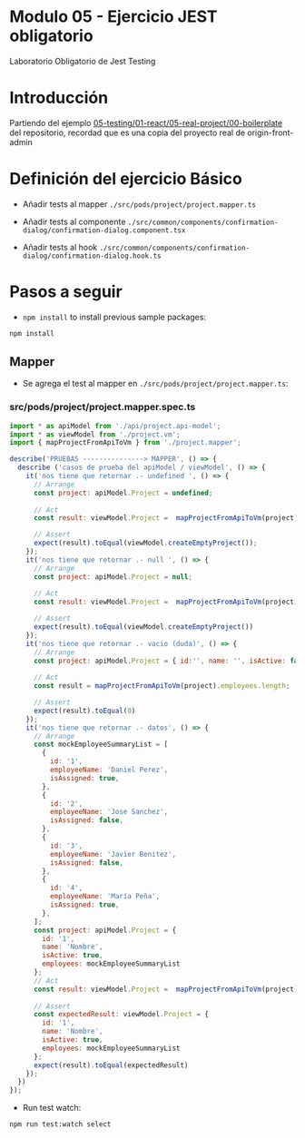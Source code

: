 # Modulo 05 - Ejercicio JEST obligatorio

Laboratorio Obligatorio de Jest Testing

# Introducción

Partiendo del ejemplo [05-testing/01-react/05-real-project/00-boilerplate](https://github.com/Lemoncode/master-frontend-lemoncode/tree/master/05-testing/01-react/05-real-project/00-boilerplate) del repositorio, recordad que es una copia del proyecto real de origin-front-admin

# Definición del ejercicio Básico

- Añadir tests al mapper `./src/pods/project/project.mapper.ts`

- Añadir tests al componente `./src/common/components/confirmation-dialog/confirmation-dialog.component.tsx`

- Añadir tests al hook `./src/common/components/confirmation-dialog/confirmation-dialog.hook.ts`

# Pasos a seguir

- `npm install` to install previous sample packages:

```bash
npm install
```
## Mapper

- Se agrega el test al mapper en `./src/pods/project/project.mapper.ts`:

### src/pods/project/project.mapper.spec.ts

```javascript
import * as apiModel from './api/project.api-model';
import * as viewModel from './project.vm';
import { mapProjectFromApiToVm } from './project.mapper';

describe('PRUEBAS ---------------> MAPPER', () => {
  describe ('casos de prueba del apiModel / viewModel', () => {
    it('nos tiene que retornar .- undefined ', () => {
      // Arrange
      const project: apiModel.Project = undefined;
  
      // Act
      const result: viewModel.Project =  mapProjectFromApiToVm(project);

      // Assert
      expect(result).toEqual(viewModel.createEmptyProject());
    });
    it('nos tiene que retornar .- null ', () => {
      // Arrange
      const project: apiModel.Project = null;
  
      // Act
      const result: viewModel.Project =  mapProjectFromApiToVm(project);

      // Assert
      expect(result).toEqual(viewModel.createEmptyProject())
    });
    it('nos tiene que retornar .- vacio (duda)', () => {
      // Arrange
      const project: apiModel.Project = { id:'', name: '', isActive: false, employees: []};
      
      // Act
      const result = mapProjectFromApiToVm(project).employees.length;

      // Assert
      expect(result).toEqual(0)
    });
    it('nos tiene que retornar .- datos', () => {
      // Arrange
      const mockEmployeeSummaryList = [
        {
          id: '1',
          employeeName: 'Daniel Perez',
          isAssigned: true,
        },
        {
          id: '2',
          employeeName: 'Jose Sanchez',
          isAssigned: false,
        },
        {
          id: '3',
          employeeName: 'Javier Benitez',
          isAssigned: false,
        },
        {
          id: '4',
          employeeName: 'María Peña',
          isAssigned: true,
        },
      ];
      const project: apiModel.Project = {
        id: '1',
        name: 'Nombre',
        isActive: true,
        employees: mockEmployeeSummaryList
      };
      // Act
      const result: viewModel.Project =  mapProjectFromApiToVm(project);
      
      // Assert
      const expectedResult: viewModel.Project = {
        id: '1',
        name: 'Nombre',
        isActive: true,
        employees: mockEmployeeSummaryList
      };
      expect(result).toEqual(expectedResult)
    });
  })
});
```

- Run test watch:

```bash
npm run test:watch select
```
